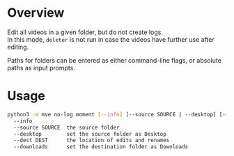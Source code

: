 # Overview

Edit all videos in a given folder, but do not create logs.  
In this mode, `deleter` is not run in case the videos have further use after editing.

Paths for folders can be entered as either command-line flags, or absolute paths as input prompts.

# Usage

```sh
python3 -m mve no-log moment [--info] [--source SOURCE | --desktop] [--dest DEST | --downloads]
  --info
  --source SOURCE  the source folder
  --desktop        set the source folder as Desktop
  --dest DEST      the location of edits and renames
  --downloads      set the destination folder as Downloads
```
